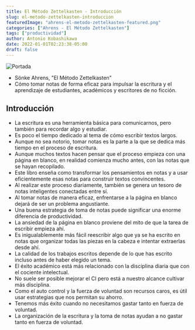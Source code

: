 ```yaml
---
title: El Método Zettelkasten - Introducción
slug: el-metodo-zettelkasten-introduccion
featuredImage: "ahrens-el-metodo-zettelkasten-featured.png"
categories: ["Ahrens - El Método Zettelkasten"]
tags: ["productividad"]
author: Antonio Kobashikawa
date: 2022-01-01T02:23:38-05:00
draft: false
---
```


![Portada](ahrens-el-metodo-zettelkasten.png "Portada del libro")

* Sönke Ahrens, "El Método Zettelkasten"
* Cómo tomar notas de forma eficaz para impulsar la escritura y el
  aprendizaje de estudiantes, académicos y escritores de no ficción.

<!--more-->

## Introducción

* La escritura es una herramienta básica para comunicarnos, pero también para recordar algo y estudiar.
* Es poco el tiempo dedicado al tema de cómo escribir textos largos.
* Aunque no sea notorio, tomar notas es la parte a la que se dedica más tiempo en el proceso de escritura.
* Aunque muchos textos hacen pensar que el proceso empieza con una página en blanco, en realidad comienza mucho antes, con las notas que se hayan recopilado.
* Este libro enseña como transformar los pensamientos en notas y a usar eficientemente esas notas para construir textos convincentes.
* Al realizar este proceso diariamente, también se genera un tesoro de notas inteligentes conectadas entre sí.
* Al tomar notas de manera eficaz, enfrentarse a la página en blanco dejará de ser un problema angustiante.
* Una buena estrategia de toma de notas puede significar una enorme diferencia de productividad.
* La ansiedad de la página en blanco proviene del mito de que la tarea de escribir empieza ahí.
* Es inigualablemente más fácil reescribir algo que ya se ha escrito en notas que organizar todas las piezas en la cabeza e intentar extraerlas desde ahí.
* La calidad de los trabajos escritos depende de lo que has escrito incluso antes de haber elegido un tema.
* El éxito académico está más relacionado con la disciplina diaria que con el cociente intelectual.
* No suele ser posible mejorar el CI pero está a nuestro alcance cultivar más disciplina.
* Como el auto control y la fuerza de voluntad son recursos caros, es útil usar estrategias que nos permitan su ahorro.
* Tenemos más éxito cuando no necesitamos gastar tanto en fuerza de voluntad.
* La organización de la escritura y la toma de notas ayudan a no gastar tanto en fuerza de voluntad.
